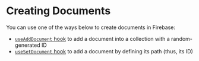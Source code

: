 # Creating Documents

You can use one of the ways below to create documents in Firebase:

 - [`useAddDocument` hook](../hooks/useAddDocument-hook.md) to add a document into a collection with a random-generated ID
 - [`useSetDocument` hook](../hooks/useSetDocument-hook.md) to add a document by defining its path (thus, its ID)